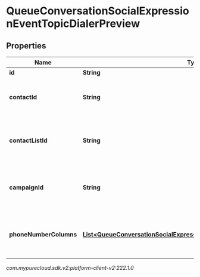 # QueueConversationSocialExpressionEventTopicDialerPreview


## Properties

| Name | Type | Description | Notes |
| ------------ | ------------- | ------------- | ------------- |
| **id** | **String** |  |  [optional] |
| **contactId** | **String** | The contact associated with this preview data pop |  [optional] |
| **contactListId** | **String** | The contactList associated with this preview data pop. |  [optional] |
| **campaignId** | **String** | The campaignId associated with this preview data pop. |  [optional] |
| **phoneNumberColumns** | [**List&lt;QueueConversationSocialExpressionEventTopicPhoneNumberColumn&gt;**](QueueConversationSocialExpressionEventTopicPhoneNumberColumn) | The phone number columns associated with this campaign |  [optional] |




_com.mypurecloud.sdk.v2:platform-client-v2:222.1.0_

